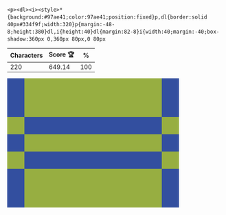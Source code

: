 `<p><dl><i><style>*{background:#97ae41;color:97ae41;position:fixed}p,dl{border:solid 40px#334f9f;width:320}p{margin:-48-8;height:380}dl,i{height:40}dl{margin:82-8}i{width:40;margin:-40;box-shadow:360px 0,360px 80px,0 80px`

| Characters | Score 🏆 | %   |
| ---------- | -------- | --- |
| 220        | 649.14   | 100 |

![](/2025/Jun2025/15/20250615.png)
